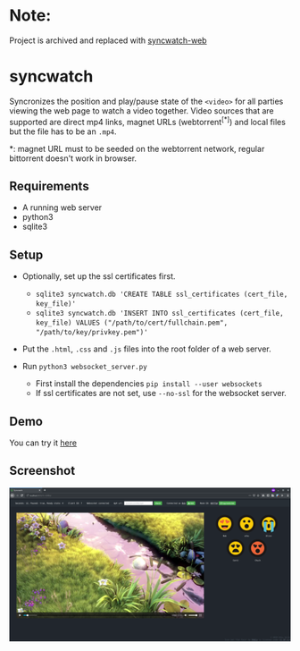 # Note: 
Project is archived and replaced with [syncwatch-web](https://github.com/utkuce/syncwatch-web)

# syncwatch

Syncronizes the position and play/pause state of the `<video>` for all parties viewing the web page to watch a video together. Video sources that are supported are direct mp4 links, magnet URLs (webtorrent<sup>[*]</sup>) and local files but the file has to be an `.mp4`.

   *: magnet URL must to be seeded on the webtorrent network, regular bittorrent doesn't work in browser.

## Requirements
- A running web server
- python3
- sqlite3

## Setup

- Optionally, set up the ssl certificates first.
    - `sqlite3 syncwatch.db 'CREATE TABLE ssl_certificates (cert_file, key_file)'`
    - `sqlite3 syncwatch.db 'INSERT INTO ssl_certificates (cert_file, key_file) VALUES ("/path/to/cert/fullchain.pem", "/path/to/key/privkey.pem")'`

- Put the `.html`, `.css` and `.js` files into the root folder of a web server.
- Run `python3 websocket_server.py`
    - First install the dependencies
    `pip install --user websockets`
    - If ssl certificates are not set, use `--no-ssl` for the websocket server.
## Demo
You can try it [here](https://utku.website/syncwatch)

## Screenshot
![alt text](screenshot.png)
